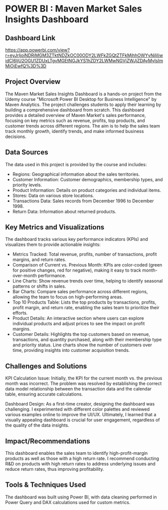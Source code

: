 # POWER BI : Maven Market Sales Insights Dashboard

## Dashboard Link 
https://app.powerbi.com/view?r=eyJrIjoiNDRiMGM3ZTktNDZkOC00ODY2LWFkZGQtZTFkMjhhOWYyNjliIiwidCI6IjU2OGU1ZDUxLTgyMGEtNGJkYS1hZDY2LWMwNGVjZWJjZDAyMyIsImMiOjEwfQ%3D%3D

## Project Overview

The Maven Market Sales Insights Dashboard is a hands-on project from the Udemy course "Microsoft Power BI Desktop for Business Intelligence" by Maven Analytics. The project challenges students to apply their learning by building a comprehensive dashboard from scratch. This dashboard provides a detailed overview of Maven Market's sales performance, focusing on key metrics such as revenue, profits, top products, and customer trends across different regions. The aim is to help the sales team track monthly growth, identify trends, and make informed business decisions.

## Data Sources
The data used in this project is provided by the course and includes:

- Regions: Geographical information about the sales territories.
- Customer Information: Customer demographics, membership types, and priority levels.
- Product Information: Details on product categories and individual items.
- Stores: Data on various store locations.
- Transactions Data: Sales records from December 1996 to December 1998.
- Return Data: Information about returned products.

## Key Metrics and Visualizations
The dashboard tracks various key performance indicators (KPIs) and visualizes them to provide actionable insights:

- Metrics Tracked: Total revenue, profits, number of transactions, profit margins, and return rates.
- Comparison of Current vs. Previous Month: KPIs are color-coded (green for positive changes, red for negative), making it easy to track month-over-month performance.
- Line Charts: Show revenue trends over time, helping to identify seasonal patterns or shifts in sales.
- Bar Charts: Compare sales performance across different regions, allowing the team to focus on high-performing areas.
- Top 10 Products Table: Lists the top products by transactions, profits, profit margin, and return rate, enabling the sales team to prioritize their efforts.
- Product Details: An interactive section where users can explore individual products and adjust prices to see the impact on profit margins.
- Customer Details: Highlights the top customers based on revenue, transactions, and quantity purchased, along with their membership type and priority status. Line charts show the number of customers over time, providing insights into customer acquisition trends.

## Challenges and Solutions
KPI Calculation Issue: Initially, the KPI for the current month vs. the previous month was incorrect. The problem was resolved by establishing the correct data model relationship between the transaction data and the calendar table, ensuring accurate calculations.

Dashboard Design: As a first-time creator, designing the dashboard was challenging. I experimented with different color palettes and reviewed various examples online to improve the UI/UX. Ultimately, I learned that a visually appealing dashboard is crucial for user engagement, regardless of the quality of the data insights.

## Impact/Recommendations
This dashboard enables the sales team to identify high-profit-margin products as well as those with a high return rate. I recommend conducting R&D on products with high return rates to address underlying issues and reduce return rates, thus improving profitability.

## Tools & Techniques Used
The dashboard was built using Power BI, with data cleaning performed in Power Query and DAX calculations used for custom metrics.


